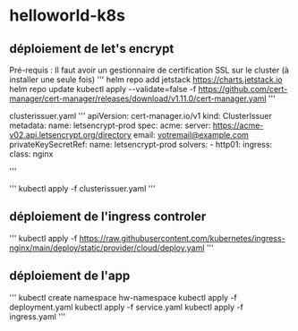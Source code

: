 # helloworld-k8s

## déploiement de let's encrypt
Pré-requis : Il faut avoir un gestionnaire de certification SSL sur le cluster (à installer une seule fois)
'''
helm repo add jetstack https://charts.jetstack.io
helm repo update
kubectl apply --validate=false -f https://github.com/cert-manager/cert-manager/releases/download/v1.11.0/cert-manager.yaml
'''

clusterissuer.yaml
'''
apiVersion: cert-manager.io/v1
kind: ClusterIssuer
metadata:
  name: letsencrypt-prod
spec:
  acme:
    server: https://acme-v02.api.letsencrypt.org/directory
    email: votremail@example.com
    privateKeySecretRef:
      name: letsencrypt-prod
    solvers:
    - http01:
        ingress:
          class: nginx

'''

'''
kubectl apply -f clusterissuer.yaml
'''

## déploiement de l'ingress controler
'''
kubectl apply -f https://raw.githubusercontent.com/kubernetes/ingress-nginx/main/deploy/static/provider/cloud/deploy.yaml
'''


## déploiement de l'app

'''
kubectl create namespace hw-namespace 
kubectl apply -f deployment.yaml
kubectl apply -f service.yaml
kubectl apply -f ingress.yaml
'''
